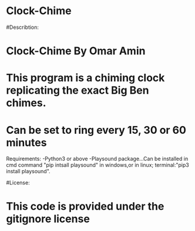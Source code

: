 # Clock-Chime
#Describtion:
  # Clock-Chime By Omar Amin 
  # This program is a chiming clock replicating the exact Big Ben chimes.
  # Can be set to ring every 15, 30 or 60 minutes
  

Requirements:
  -Python3 or above
  -Playsound package...Can be installed in cmd command "pip intsall playsound" in windows,or in linux; terminal:"pip3 install playsound".

#License:
  # This code is provided under the gitignore license
